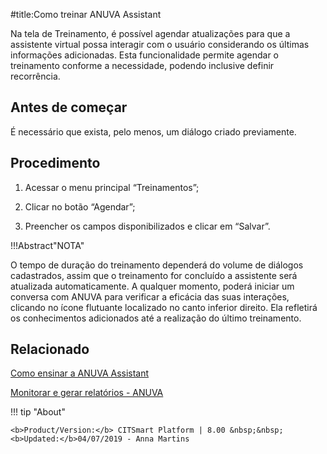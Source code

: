#title:Como treinar ANUVA Assistant

Na tela de Treinamento, é possível agendar atualizações para que a assistente virtual possa interagir 
com o usuário considerando os últimas informações adicionadas. Esta funcionalidade permite agendar o 
treinamento conforme a necessidade, podendo inclusive definir recorrência.

Antes de começar
--------------

É necessário que exista, pelo menos, um diálogo criado previamente.

Procedimento
-----------

1. Acessar o menu principal “Treinamentos”;

2. Clicar no botão “Agendar”;

3. Preencher os campos disponibilizados e clicar em “Salvar”.

!!!Abstract"NOTA"

   O tempo de duração do treinamento dependerá do volume de diálogos cadastrados, 
   assim que o treinamento for concluído a assistente será atualizada automaticamente.
   A qualquer momento, poderá iniciar um conversa com ANUVA para verificar a 
   eficácia das suas interações, clicando no ícone flutuante localizado no canto inferior direito.
   Ela refletirá os conhecimentos adicionados até a realização do último treinamento.
   
Relacionado
-----------

[Como ensinar a ANUVA Assistant](   )

[Monitorar e gerar relatórios - ANUVA](   )

!!! tip "About"

    <b>Product/Version:</b> CITSmart Platform | 8.00 &nbsp;&nbsp;
    <b>Updated:</b>04/07/2019 - Anna Martins
